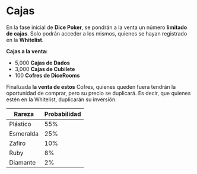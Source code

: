 # Cajas

En la fase inicial de **Dice Poker**, se pondrán a la venta un número **limitado** **de cajas**. Solo podrán acceder a los mismos, quienes se hayan registrado en la **Whitelist**.

**Cajas a la venta:**

- 5,000 **Cajas de Dados**
- 3,000 **Cajas de Cubilete**
- 100 **Cofres de DiceRooms**

Finalizada **la venta de estos** Cofres, quienes queden fuera tendrán la oportunidad de comprar, pero su precio se duplicará. Es decir, que quienes estén en la Whitelist, duplicarán su inversión.

| Rareza | Probabilidad |
| --- | --- |
| Plástico | 55% |
| Esmeralda | 25% |
| Zafiro | 10% |
| Ruby | 8% |
| Diamante | 2% |